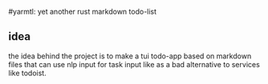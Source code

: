#yarmtl: yet another rust markdown todo-list

## idea
the idea behind the project is to make a tui todo-app based on markdown files that can use nlp input for task input like as a bad alternative to services like todoist.

